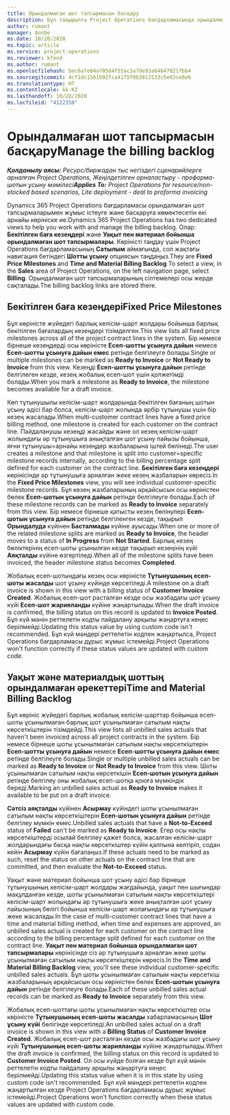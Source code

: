 ```yaml
---
title: Орындалмаған шот тапсырмасын басқару
description: Бұл тақырыпта Project Operations бағдарламасында орындалмаған шот тапсырмаларын қалай көріп, жұмыс істеу керектігі туралы ақпарат берілген.
author: rumant
manager: Annbe
ms.date: 10/20/2020
ms.topic: article
ms.service: project-operations
ms.reviewer: kfend
ms.author: rumant
ms.openlocfilehash: bec6afe04a705d4f55ac3a7de93a64b47021fbb4
ms.sourcegitcommit: 4cf1dc1561b92fca4175f0b3813133c5e63ce8e6
ms.translationtype: HT
ms.contentlocale: kk-KZ
ms.lasthandoff: 10/28/2020
ms.locfileid: "4122350"
---
```

# <a name="manage-the-billing-backlog"></a><span data-ttu-id="a8434-103">Орындалмаған шот тапсырмасын басқару</span><span class="sxs-lookup"><span data-stu-id="a8434-103">Manage the billing backlog</span></span>

<span data-ttu-id="a8434-104">_**Қолданылу аясы:** Ресурс/биржадан тыс негіздегі сценарийлерге арналған Project Operations, Жеңілдетілген орналастыру - проформа-шотын ұсыну мәмілесі_</span><span class="sxs-lookup"><span data-stu-id="a8434-104">_**Applies To:** Project Operations for resource/non-stocked based scenarios, Lite deployment - deal to proforma invoicing_</span></span>

<span data-ttu-id="a8434-105">Dynamics 365 Project Operations бағдарламасы орындалмаған шот тапсырмаларымен жұмыс істеуге және басқаруға көмектесетін екі арнайы көрініске ие.</span><span class="sxs-lookup"><span data-stu-id="a8434-105">Dynamics 365 Project Operations has two dedicated views to help you work with and manage the billing backlog.</span></span> <span data-ttu-id="a8434-106">Олар: **Бекітілген баға кезеңдері** және **Уақыт пен материал бойынша орындалмаған шот тапсырмалары**. Көріністі таңдау үшін Project Operations бағдарламасының **Сатылым** аймағында, сол жақтағы навигация бетіндегі **Шотты ұсыну** опциясын таңдаңыз.</span><span class="sxs-lookup"><span data-stu-id="a8434-106">They are **Fixed Price Milestones** and **Time and Material Billing Backlog** To select a view, in the **Sales** area of Project Operations, on the left navigation page, select **Billing**.</span></span> <span data-ttu-id="a8434-107">Орындалмаған шот тапсырмаларының сілтемелері осы жерде сақталады.</span><span class="sxs-lookup"><span data-stu-id="a8434-107">The billing backlog links are stored there.</span></span>

## <a name="fixed-price-milestones"></a><span data-ttu-id="a8434-108">Бекітілген баға кезеңдері</span><span class="sxs-lookup"><span data-stu-id="a8434-108">Fixed Price Milestones</span></span>

<span data-ttu-id="a8434-109">Бұл көріністе жүйедегі барлық келісім-шарт жолдары бойынша барлық бекітілген бағалардың кезеңдері тізімделген.</span><span class="sxs-lookup"><span data-stu-id="a8434-109">This view lists all fixed price milestones across all of the project contract lines in the system.</span></span> <span data-ttu-id="a8434-110">Бір немесе бірнеше кезеңдерді осы көріністе **Есеп-шотты ұсынуға дайын** немесе **Есеп-шотты ұсынуға дайын емес** ретінде белгілеуге болады.</span><span class="sxs-lookup"><span data-stu-id="a8434-110">Single or multiple milestones can be marked as **Ready to Invoice** or **Not Ready to Invoice** from this view.</span></span> <span data-ttu-id="a8434-111">Кезеңді **Есеп-шотты ұсынуға дайын** ретінде белгілеген кезде, кезең жобалық есеп-шот үшін қолжетімді болады.</span><span class="sxs-lookup"><span data-stu-id="a8434-111">When you mark a milestone as **Ready to Invoice**, the milestone becomes available for a draft invoice.</span></span>

<span data-ttu-id="a8434-112">Көп тұтынушылы келісім-шарт жолдарында бекітілген бағаның шотын ұсыну әдісі бар болса, келісім-шарт жолында әрбір тұтынушы үшін бір кезең жасалады.</span><span class="sxs-lookup"><span data-stu-id="a8434-112">When multi-customer contract lines have a fixed price billing method, one milestone is created for each customer on the contract line.</span></span> <span data-ttu-id="a8434-113">Пайдаланушы кезеңді жасайды және ол кезең келісім-шарт жолындағы әр тұтынушыға анықталған шот ұсыну пайызы бойынша, яғни тұтынушы=арнайы кезеңдер жазбаларына іштей бөлінеді.</span><span class="sxs-lookup"><span data-stu-id="a8434-113">The user creates a milestone and that milestone is split into customer=specific milestone records internally, according to the billing percentage split defined for each customer on the contract line.</span></span> <span data-ttu-id="a8434-114">**Бекітілген баға кезеңдері** көрінісінде әр тұтынушыға арналған жеке кезең жазбаларын көресіз.</span><span class="sxs-lookup"><span data-stu-id="a8434-114">In the **Fixed Price Milestones** view, you will see individual customer-specific milestone records.</span></span> <span data-ttu-id="a8434-115">Бұл кезең жазбаларының әрқайсысын осы көріністен бөлек **Есеп-шотын ұсынуға дайын** ретінде белгілеуге болады.</span><span class="sxs-lookup"><span data-stu-id="a8434-115">Each of these milestone records can be marked as **Ready to Invoice** separately from this view.</span></span> <span data-ttu-id="a8434-116">Бір немесе бірнеше қатысты кезең бөлінулері **Есеп-шотын ұсынуға дайын** ретінде белгіленген кезде, тақырып **Орындалуда** күйінен **Басталмады** күйіне ауысады.</span><span class="sxs-lookup"><span data-stu-id="a8434-116">When one or more of the related milestone splits are marked as **Ready to Invoice**, the header moves to a status of **In Progress** from **Not Started**.</span></span> <span data-ttu-id="a8434-117">Барлық кезең бөліктерінің есеп-шоты ұсынылған кезде тақырып кезеңінің күйі **Аяқталды** күйіне өзгертіледі.</span><span class="sxs-lookup"><span data-stu-id="a8434-117">When all of the milestone splits have been invoiced, the header milestone status becomes **Completed**.</span></span>

<span data-ttu-id="a8434-118">Жобалық есеп-шотындағы кезең осы көріністе **Тұтынушының есеп-шоты жасалды** шот ұсыну күйінде көрсетіледі.</span><span class="sxs-lookup"><span data-stu-id="a8434-118">A milestone on a draft invoice is shown in this view with a billing status of **Customer Invoice Created**.</span></span> <span data-ttu-id="a8434-119">Жобалық есеп-шот расталған кезде осы жазбадағы шот ұсыну күйі **Есеп-шот жарияланды** күйіне жаңартылады.</span><span class="sxs-lookup"><span data-stu-id="a8434-119">When the draft invoice is confirmed, the billing status on this record is updated to **Invoice Posted**.</span></span> <span data-ttu-id="a8434-120">Бұл күй мәнін реттелетін кодты пайдалану арқылы жаңартуға кеңес берілмейді.</span><span class="sxs-lookup"><span data-stu-id="a8434-120">Updating this status value by using custom code isn't recommended.</span></span> <span data-ttu-id="a8434-121">Бұл күй мәндері реттелетін кодпен жаңартылса, Project Operations бағдарламасы дұрыс жұмыс істемейді.</span><span class="sxs-lookup"><span data-stu-id="a8434-121">Project Operations won't function correctly if these status values are updated with custom code.</span></span>

## <a name="time-and-material-billing-backlog"></a><span data-ttu-id="a8434-122">Уақыт және материалдық шоттың орындалмаған әрекеттері</span><span class="sxs-lookup"><span data-stu-id="a8434-122">Time and Material Billing Backlog</span></span>

<span data-ttu-id="a8434-123">Бұл көрініс жүйедегі барлық жобалық келісім-шарттар бойынша есеп-шоты ұсынылмаған барлық шот ұсынылмаған сатылым нақты көрсеткіштерін тізімдейді.</span><span class="sxs-lookup"><span data-stu-id="a8434-123">This view lists all unbilled sales actuals that haven't been invoiced across all project contracts in the system.</span></span> <span data-ttu-id="a8434-124">Бір немесе бірнеше шоты ұсынылмаған сатылым нақты көрсеткіштерін **Есеп-шотты ұсынуға дайын** немесе **Есеп-шотты ұсынуға дайын емес** ретінде белгілеуге болады.</span><span class="sxs-lookup"><span data-stu-id="a8434-124">Single or multiple unbilled sales actuals can be marked as **Ready to Invoice** or **Not Ready to Invoice** from this view.</span></span> <span data-ttu-id="a8434-125">Шоты ұсынылмаған сатылым нақты көрсеткішін **Есеп-шотын ұсынуға дайын** ретінде белгілеу оны жобалық есеп-шотқа қоюға мүмкіндік береді.</span><span class="sxs-lookup"><span data-stu-id="a8434-125">Marking an unbilled sales actual as **Ready to Invoice** makes it available to be put on a draft invoice.</span></span>

<span data-ttu-id="a8434-126">**Сәтсіз аяқталды** күйінен **Асырмау** күйіндегі шоты ұсынылмаған сатылым нақты көрсеткіштерін **Есеп-шотын ұсынуға дайын** ретінде белгілеу мүмкін емес.</span><span class="sxs-lookup"><span data-stu-id="a8434-126">Unbilled sales actuals that have a **Not-to-Exceed** status of **Failed** can't be marked as **Ready to Invoice**.</span></span> <span data-ttu-id="a8434-127">Егер осы нақты көрсеткіштерді осылай белгілеу қажет болса, жасалған келісім-шарт жолдарындағы басқа нақты көрсеткіштер күйін қалпына келтіріп, содан кейін **Асырмау** күйін бағалаңыз.</span><span class="sxs-lookup"><span data-stu-id="a8434-127">If these actuals need to be marked as such, reset the status on other actuals on the contract line that are committed, and then evaluate the **Not-to-Exceed** status.</span></span>

<span data-ttu-id="a8434-128">Уақыт және материал бойынша шот ұсыну әдісі бар бірнеше тұтынушының келісім-шарт жолдары жағдайында, уақыт пен шығындар мақұлданған кезде, шоты ұсынылмаған сатылым нақты көрсеткіштері келісім-шарт жолындағы әр тұтынушыға жеке анықталған шот ұсыну пайызының бөлігі бойынша келісім-шарт жолағындағы әр тұтынушыға жеке жасалады.</span><span class="sxs-lookup"><span data-stu-id="a8434-128">In the case of multi-customer contract lines that have a time and material billing method, when time and expenses are approved, an unbilled sales actual is created for each customer on the contract line according to the billing percentage split defined for each customer on the contract line.</span></span> <span data-ttu-id="a8434-129">**Уақыт пен материал бойынша орындалмаған шот тапсырмалары** көрінісінде сіз әр тұтынушыға арналған жеке шоты ұсынылмаған сатылым нақты көрсеткіштерін көресіз.</span><span class="sxs-lookup"><span data-stu-id="a8434-129">In the **Time and Material Billing Backlog** view, you'll see these individual customer-specific unbilled sales actuals.</span></span> <span data-ttu-id="a8434-130">Бұл шоты ұсынылмаған сатылым нақты көрсеткіш жазбаларының әрқайсысын осы көріністен бөлек **Есеп-шотын ұсынуға дайын** ретінде белгілеуге болады.</span><span class="sxs-lookup"><span data-stu-id="a8434-130">Each of these unbilled sales actual records can be marked as **Ready to Invoice** separately from this view.</span></span>

<span data-ttu-id="a8434-131">Жобалық есеп-шоттағы шоты ұсынылмаған нақты көрсеткіштер осы көріністе **Тұтынушының есеп-шоты жасалды** хабарламасының **Шот ұсыну күйі** бөлігінде көрсетіледі.</span><span class="sxs-lookup"><span data-stu-id="a8434-131">An unbilled sales actual on a draft invoice is shown in this view with a **Billing Status** of **Customer Invoice Created**.</span></span> <span data-ttu-id="a8434-132">Жобалық есеп-шот расталған кезде осы жазбадағы шот ұсыну күйі **Тұтынушының есеп-шоты жарияланды** күйіне жаңартылады.</span><span class="sxs-lookup"><span data-stu-id="a8434-132">When the draft invoice is confirmed, the billing status on this record is updated to **Customer Invoice Posted**.</span></span> <span data-ttu-id="a8434-133">Ол осы күйде болған кезде бұл күй мәнін реттелетін кодты пайдалану арқылы жаңартуға кеңес берілмейді.</span><span class="sxs-lookup"><span data-stu-id="a8434-133">Updating this status value when it is in this state by using custom code isn't recommended.</span></span> <span data-ttu-id="a8434-134">Бұл күй мәндері реттелетін кодпен жаңартылған кезде Project Operations бағдарламасы дұрыс жұмыс істемейді.</span><span class="sxs-lookup"><span data-stu-id="a8434-134">Project Operations won't function correctly when these status values are updated with custom code.</span></span>
